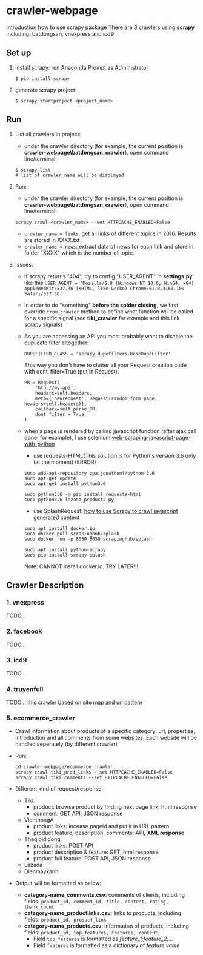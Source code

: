 # crawler-webpage
Introduction how to use scrapy package
There are 3 crawlers using **scrapy** including: batdongsan, vnexpress and icd9

## Set up
1. install scrapy: run Anaconda Prompt as Administrator
    ```
    $ pip install scrapy
    ```
2. generate scrapy project:
    ```
    $ scrapy startproject <project_name>
    ```
    
## Run
1. List all crawlers in project:
    * under the crawler directory (for example, the current position is **crawler-webpage\batdongsan_crawler**), open command line/terminal: 
    ```
    $ scrapy list
    # list of crawler_name will be displayed
    ```

2. Run:
    * under the crawler directory (for example, the current position is **crawler-webpage\batdongsan_crawler**), open command line/terminal: 
    
    ```
    scrapy crawl <crawler_name> --set HTTPCACHE_ENABLED=False
    ```

    * ```crawler_name = links```: get all links of different topics in 2016. Results are stored in XXXX.txt
    * ```crawler_name = news```: extract data of news for each link and store in folder "XXXX" which is the number of topic.
    
3. Issues:
    - If scrapy returns "404", try to config "USER_AGENT" in **settings.py** like this ```USER_AGENT = 'Mozilla/5.0 (Windows NT 10.0; Win64; x64) AppleWebKit/537.36 (KHTML, like Gecko) Chrome/61.0.3163.100 Safari/537.36'```
    - In order to do "something" **before the spider closing**, we first override ```from_crawler``` method to define what function will be called for a specific signal (see **tiki_crawler** for example and this link [scrapy signals](https://doc.scrapy.org/en/latest/topics/signals.html))
    - As you are accessing an API you most probably want to disable the duplicate filter altogether:
        ```
        DUPEFILTER_CLASS = 'scrapy.dupefilters.BaseDupeFilter'
        ```
        This way you don't have to clutter all your Request creation code with dont_filter=True (put in Request).
        ```
        PR = Request(
            'htp://my-api',
            headers=self.headers,
            meta={'newrequest': Request(random_form_page,  headers=self.headers)},
            callback=self.parse_PR,
            dont_filter = True
        )
        ```

    - when a page is rendered by calling javascript function (after ajax call done, for example), I use selenium [web-scraping-javascript-page-with-python](https://stackoverflow.com/questions/8049520/web-scraping-javascript-page-with-python)
        + use requests-HTML(This solution is for Python's version 3.6 only (at the moment) (ERROR)

        ```
        sudo add-apt-repository ppa:jonathonf/python-3.6
        sudo apt-get update
        sudo apt-get install python3.6
        
        sudo python3.6 -m pip install requests-html
        sudo python3.6 lazada_product2.py
        ```

        + use SplashRequest: [how to use Scrapy to crawl javascript generated content](http://www.scrapingauthority.com/scrapy-javascript)
        
        ```
        sudo apt install docker.io
        sudo docker pull scrapinghub/splash
        sudo docker run -p 8050:8050 scrapinghub/splash

        sudo apt install python-scrapy
        sudo pip install scrapy-splash
        ```
        Note: CANNOT install docker.io. TRY LATER!!!

## Crawler Description
### 1. vnexpress
TODO...

### 2. facebook
TODO...

### 3. icd9
TODO...

### 4. truyenfull
TODO...
this crawler based on site map and url pattern

### 5. ecommerce_crawler
* Crawl information about products of a specific category: url, properties, introduction and all comments from some websites. Each website will be handled seperately (by different crawler)
* Run: 

    ```
    cd crawler-webpage/ecommerce_crawler
    scrapy crawl tiki_prod_links --set HTTPCACHE_ENABLED=False
    scrapy crawl tiki_comments --set HTTPCACHE_ENABLED=False
    ```
* Different kind of request/response:
    *   Tiki: 
        -  product: browse product by finding next page link, html response
        -  comment: GET API, JSON response
    *  VienthongA
        -  product links: incease pageid and put it in URL pattern
        -  product feature, description, comments: API, **XML response**
    *  Thegioididong:
        -  product links: POST API
        -  product description & feature: GET, html response
        -  product full feature: POST API, JSON response
    *  Lazada
    *  Dienmayxanh
* Output will be formatted as below:
    - **category-name_comments.csv**: comments of clients, including fields: ```product_id, comment_id, title, content, rating, thank_count```
    - **category-name_productlinks.csv**: links to products, including fields: ```product_id, product_link```
    - **category-name_products.csv**: information of products, including fields: ```product_id, top_features, features, content```.  
        -  Field ```top_features``` is formatted as *feature_1;feature_2;...*
        -  Field ```features``` is formatted as a dictionary of *feature:value*
            

